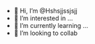 - 👋 Hi, I’m @Hshsjjssjsjj
- 👀 I’m interested in ...
- 🌱 I’m currently learning ...
- 💞️ I’m looking to collab
